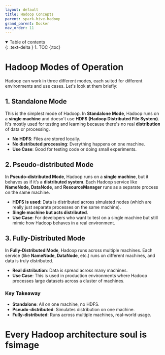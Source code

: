 ```yaml
---
layout: default
title: Hadoop Concepts
parent: spark-hive-hadoop
grand_parent: Docker
nav_order: 11
---
```


<details open markdown="block">
  <summary>
    Table of contents
  </summary>
  {: .text-delta }
1. TOC
{:toc}
</details>

# **Hadoop Modes of Operation**

Hadoop can work in three different modes, each suited for different environments and use cases. Let's look at them briefly:

## **1. Standalone Mode**

This is the simplest mode of Hadoop. In **Standalone Mode**, Hadoop runs on a **single machine** and doesn't use **HDFS (Hadoop Distributed File System)**. It's mostly used for testing and learning because there's no real **distribution** of data or processing.

- **No HDFS**: Files are stored locally.
- **No distributed processing**: Everything happens on one machine.
- **Use Case**: Good for testing code or doing small experiments.

## **2. Pseudo-distributed Mode**

In **Pseudo-distributed Mode**, Hadoop runs on a **single machine**, but it behaves as if it’s a **distributed system**. Each Hadoop service like **NameNode, DataNode**, and **ResourceManager** runs as a separate process on the same machine.

- **HDFS is used**: Data is distributed across simulated nodes (which are really just separate processes on the same machine).
- **Single machine but acts distributed**.
- **Use Case**: For developers who want to test on a single machine but still mimic how Hadoop behaves in a real environment.

## **3. Fully-Distributed Mode**

In **Fully-Distributed Mode**, Hadoop runs across multiple machines. Each service (like **NameNode, DataNode**, etc.) runs on different machines, and data is truly distributed.

- **Real distribution**: Data is spread across many machines.
- **Use Case**: This is used in production environments where Hadoop processes large datasets across a cluster of machines.

### **Key Takeaway**

- **Standalone**: All on one machine, no HDFS.
- **Pseudo-distributed**: Simulates distribution on one machine.
- **Fully-distributed**: Runs across multiple machines, real-world usage.


# Every Hadoop architecture soul is fsimage